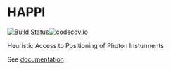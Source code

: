 HAPPI 
=====
[![Build Status](https://travis-ci.org/slaclab/happi.svg)](https://travis-ci.org/slaclab/happi.svg)[![codecov.io](https://codecov.io/github/slaclab/happi/coverage.svg?branch=master)](https://codecov.io/github/slaclab/happi?branch=master)

Heuristic Access to Positioning of Photon Insturments

See [documentation](https://pswww.slac.stanford.edu/swdoc/releases/happi/current)
